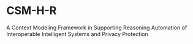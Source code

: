 # CSM-H-R
A Context Modeling Framework in Supporting Reasoning Automation of Interoperable Intelligent Systems and Privacy Protection
